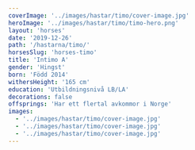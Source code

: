 ```yaml
---
coverImage: '../images/hastar/timo/cover-image.jpg'
heroImage: '../images/hastar/timo/timo-hero.png'
layout: 'horses'
date: '2019-12-26'
path: '/hastarna/timo/'
horsesSlug: 'horses-timo'
title: 'Intimo A'
gender: 'Hingst'
born: 'Född 2014'
withersHeight: '165 cm'
education: 'Utbildningsnivå LB/LA'
decorations: false
offsprings: 'Har ett flertal avkommor i Norge'
images:
  - '../images/hastar/timo/cover-image.jpg'
  - '../images/hastar/timo/cover-image.jpg'
  - '../images/hastar/timo/cover-image.jpg'
---
```

